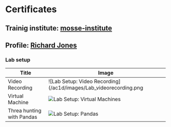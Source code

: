 # Certificates

## Trainig institute: [mosse-institute](https://www.mosse-institute.com/)
## Profile: [Richard Jones](https://students.mosse-institute.com/student/eoEPcxbizUSJ9yEZIWdLslF4Puj2)

### Lab setup

Title | Image
------|-------
Video Recording | ![Lab Setup: Video Recording](/ac1d/images/Lab_videorecording.png | width=80)
Virtual Machine  | ![Lab Setup: Virtual Machines](/ac1d/images/Lab_VM.png)
Threa hunting with Pandas | ![Lab Setup: Pandas](/ac1d/images/LabhuntingPandas.png)
